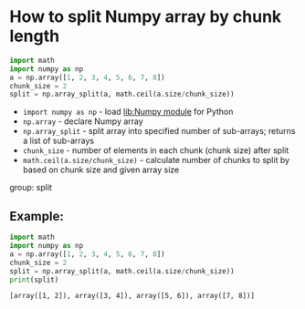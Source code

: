 # How to split Numpy array by chunk length

```python
import math
import numpy as np
a = np.array([1, 2, 3, 4, 5, 6, 7, 8])
chunk_size = 2
split = np.array_split(a, math.ceil(a.size/chunk_size))
```

- `import numpy as np` - load [lib:Numpy module](/python-numpy/how-to-install-python-numpy-lib) for Python
- `np.array` - declare Numpy array
- `np.array_split` -  split array into specified number of sub-arrays; returns a list of sub-arrays
- `chunk_size` - number of elements in each chunk (chunk size) after split
- `math.ceil(a.size/chunk_size)` - calculate number of chunks to split by based on chunk size and given array size

group: split

## Example: 
```python
import math
import numpy as np
a = np.array([1, 2, 3, 4, 5, 6, 7, 8])
chunk_size = 2
split = np.array_split(a, math.ceil(a.size/chunk_size))
print(split)
```
```
[array([1, 2]), array([3, 4]), array([5, 6]), array([7, 8])]

```


